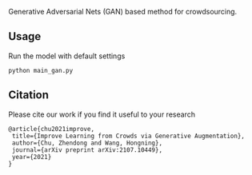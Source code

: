 Generative Adversarial Nets (GAN) based method for crowdsourcing. 

## Usage
Run the model with default settings
```
python main_gan.py
```
## Citation
Please cite our work if you find it useful to your research
 ```
@article{chu2021improve,
  title={Improve Learning from Crowds via Generative Augmentation},
  author={Chu, Zhendong and Wang, Hongning},
  journal={arXiv preprint arXiv:2107.10449},
  year={2021}
}
 ```
